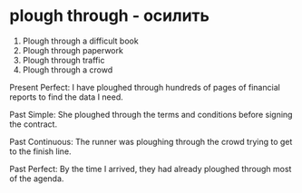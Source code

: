 # plough through - осилить

1. Plough through a difficult book
2. Plough through paperwork
3. Plough through traffic
4. Plough through a crowd

Present Perfect:
I have ploughed through hundreds of pages of financial reports to find the data I need.

Past Simple:
She ploughed through the terms and conditions before signing the contract.

Past Continuous:
The runner was ploughing through the crowd trying to get to the finish line.

Past Perfect:
By the time I arrived, they had already ploughed through most of the agenda.
